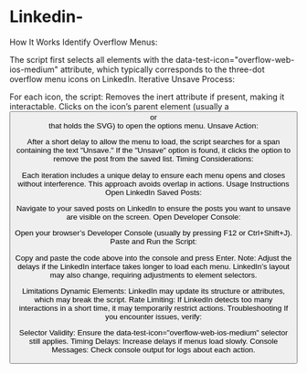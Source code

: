 # Linkedin-

How It Works
Identify Overflow Menus:

The script first selects all elements with the data-test-icon="overflow-web-ios-medium" attribute, which typically corresponds to the three-dot overflow menu icons on LinkedIn.
Iterative Unsave Process:

For each icon, the script:
Removes the inert attribute if present, making it interactable.
Clicks on the icon’s parent element (usually a <button> or <div> that holds the SVG) to open the options menu.
Unsave Action:

After a short delay to allow the menu to load, the script searches for a span containing the text "Unsave."
If the "Unsave" option is found, it clicks the option to remove the post from the saved list.
Timing Considerations:

Each iteration includes a unique delay to ensure each menu opens and closes without interference. This approach avoids overlap in actions.
Usage Instructions
Open LinkedIn Saved Posts:

Navigate to your saved posts on LinkedIn to ensure the posts you want to unsave are visible on the screen.
Open Developer Console:

Open your browser’s Developer Console (usually by pressing F12 or Ctrl+Shift+J).
Paste and Run the Script:

Copy and paste the code above into the console and press Enter.
Note: Adjust the delays if the LinkedIn interface takes longer to load each menu. LinkedIn’s layout may also change, requiring adjustments to element selectors.

Limitations
Dynamic Elements: LinkedIn may update its structure or attributes, which may break the script.
Rate Limiting: If LinkedIn detects too many interactions in a short time, it may temporarily restrict actions.
Troubleshooting
If you encounter issues, verify:

Selector Validity: Ensure the data-test-icon="overflow-web-ios-medium" selector still applies.
Timing Delays: Increase delays if menus load slowly.
Console Messages: Check console output for logs about each action.
